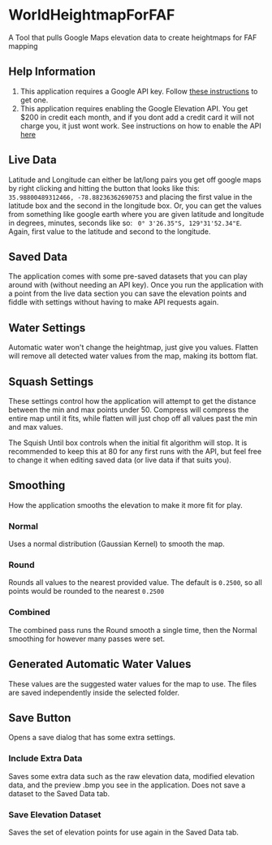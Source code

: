 # WorldHeightmapForFAF
A Tool that pulls Google Maps elevation data to create heightmaps for FAF mapping

## Help Information
1. This application requires a Google API key. Follow [these instructions](https://developers.google.com/maps/documentation/elevation/get-api-key) to get one.
2. This application requires enabling the Google Elevation API. You get $200 in credit each month, and if you dont add a credit card it will not charge you, it just wont work. See instructions on how to enable the API [here](https://developers.google.com/maps/documentation/javascript/elevation#GetStarted)
## Live Data
Latitude and Longitude can either be lat/long pairs you get off google maps by right clicking and hitting the button that looks like this: `35.98800489312466, -78.88236362690753` and placing the first value in the latitude box and the second in the longitude box. Or, you can get the values from something like google earth where you are given latitude and longitude in degrees, minutes, seconds like so:  ` 0° 3'26.35"S, 129°31'52.34"E`. Again, first value to the latitude and second to the longitude.

## Saved Data
The application comes with some pre-saved datasets that you can play around with (without needing an API key). Once you run the application with a point from the live data section you can save the elevation points and fiddle with settings without having to make API requests again.

## Water Settings
Automatic water won't change the heightmap, just give you values. Flatten will remove all detected water values from the map, making its bottom flat.

## Squash Settings
These settings control how the application will attempt to get the distance between the min and max points under 50. Compress will compress the entire map until it fits, while flatten will just chop off all values past the min and max values.

The Squish Until box controls when the initial fit algorithm will stop. It is recommended to keep this at 80 for any first runs with the API, but feel free to change it when editing saved data (or live data if that suits you).

## Smoothing
How the application smooths the elevation to make it more fit for play.

### Normal 
Uses a normal distribution (Gaussian Kernel) to smooth the map.

### Round
Rounds all values to the nearest provided value. The default is `0.2500`, so all points would be rounded to the nearest `0.2500`

### Combined
The combined pass runs the Round smooth a single time, then the Normal smoothing for however many passes were set.

## Generated Automatic Water Values
These values are the suggested water values for the map to use. The files are saved independently inside the selected folder.

## Save Button
Opens a save dialog that has some extra settings.

### Include Extra Data
Saves some extra data such as the raw elevation data, modified elevation data, and the preview .bmp you see in the application. Does not save a dataset to the Saved Data tab.

### Save Elevation Dataset
Saves the set of elevation points for use again in the Saved Data tab.
